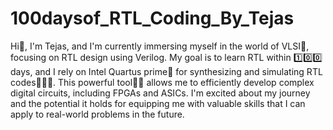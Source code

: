 # 100daysof_RTL_Coding_By_Tejas
Hi👋, I'm Tejas, and I'm currently immersing myself in the world of VLSI🎯, focusing on RTL design using Verilog. My goal is to learn RTL within 1️⃣0️⃣0️⃣ days, and I rely on Intel Quartus prime🚀 for synthesizing and simulating RTL codes👨🏼‍💻. This powerful tool💪🏼 allows me to efficiently develop complex digital circuits, including FPGAs and ASICs. I'm excited about my journey and the potential it holds for equipping me with valuable skills that I can apply to real-world problems in the future.
